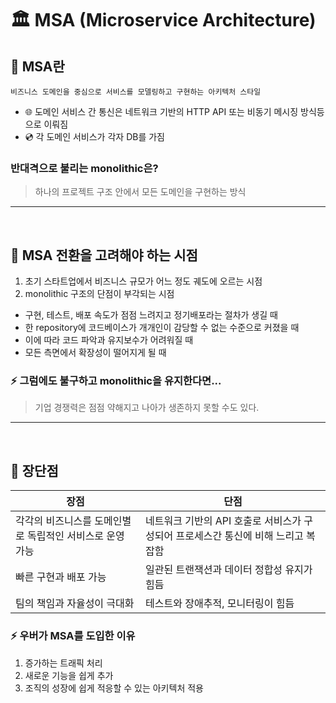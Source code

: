 # 🏛️ MSA (Microservice Architecture)

## 📌 MSA란
    비즈니스 도메인을 중심으로 서비스를 모델링하고 구현하는 아키텍처 스타일

- 🌐 도메인 서비스 간 통신은 네트워크 기반의 HTTP API 또는 비동기 메시징 방식등으로 이뤄짐
- 💿 각 도메인 서비스가 각자 DB를 가짐 

### 반대격으로 불리는 monolithic은?
> 하나의 프로젝트 구조 안에서 모든 도메인을 구현하는 방식

---
<br>

## 📌 MSA 전환을 고려해야 하는 시점
1. 초기 스타트업에서 비즈니스 규모가 어느 정도 궤도에 오르는 시점
2. monolithic 구조의 단점이 부각되는 시점
  - 구현, 테스트, 배포 속도가 점점 느려지고 정기배포라는 절차가 생길 때
  - 한 repository에 코드베이스가 개개인이 감당할 수 없는 수준으로 커졌을 때
  - 이에 따라 코드 파악과 유지보수가 어려워질 때
  - 모든 측면에서 확장성이 떨어지게 될 때

### ⚡️ 그럼에도 불구하고 monolithic을 유지한다면...
> 기업 경쟁력은 점점 약해지고 나아가 생존하지 못할 수도 있다.

---
<br>

## 📌 장단점

|장점|단점|
|---|---|
|각각의 비즈니스를 도메인별로 독립적인 서비스로 운영 가능|네트워크 기반의 API 호출로 서비스가 구성되어 프로세스간 통신에 비해 느리고 복잡함 |
|빠른 구현과 배포 가능 | 일관된 트랜잭션과 데이터 정합성 유지가 힘듬|
|팀의 책임과 자율성이 극대화| 테스트와 장애추적, 모니터링이 힘듬|


### ⚡️ 우버가 MSA를 도입한 이유

1. 증가하는 트래픽 처리
2. 새로운 기능을 쉽게 추가
3. 조직의 성장에 쉽게 적응할 수 있는 아키텍처 적용
